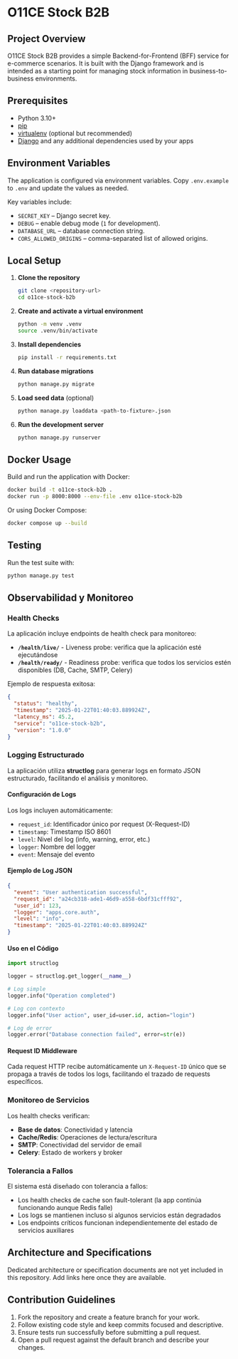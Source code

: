 # O11CE Stock B2B

## Project Overview
O11CE Stock B2B provides a simple Backend-for-Frontend (BFF) service for e-commerce scenarios.
It is built with the Django framework and is intended as a starting point for managing stock information in business-to-business environments.

## Prerequisites
- Python 3.10+
- [pip](https://pip.pypa.io/)
- [virtualenv](https://virtualenv.pypa.io/) (optional but recommended)
- [Django](https://www.djangoproject.com/) and any additional dependencies used by your apps

## Environment Variables
The application is configured via environment variables. Copy `.env.example` to `.env` and update the values as needed.

Key variables include:
- `SECRET_KEY` – Django secret key.
- `DEBUG` – enable debug mode (`1` for development).
- `DATABASE_URL` – database connection string.
- `CORS_ALLOWED_ORIGINS` – comma-separated list of allowed origins.

## Local Setup
1. **Clone the repository**
   ```bash
   git clone <repository-url>
   cd o11ce-stock-b2b
   ```
2. **Create and activate a virtual environment**
   ```bash
   python -m venv .venv
   source .venv/bin/activate
   ```
3. **Install dependencies**
   ```bash
   pip install -r requirements.txt
   ```
4. **Run database migrations**
   ```bash
   python manage.py migrate
   ```
5. **Load seed data** (optional)
   ```bash
   python manage.py loaddata <path-to-fixture>.json
   ```
6. **Run the development server**
   ```bash
   python manage.py runserver
   ```

## Docker Usage
Build and run the application with Docker:

```bash
docker build -t o11ce-stock-b2b .
docker run -p 8000:8000 --env-file .env o11ce-stock-b2b
```

Or using Docker Compose:

```bash
docker compose up --build
```

## Testing
Run the test suite with:

```bash
python manage.py test
```

## Observabilidad y Monitoreo

### Health Checks
La aplicación incluye endpoints de health check para monitoreo:

- **`/health/live/`** - Liveness probe: verifica que la aplicación esté ejecutándose
- **`/health/ready/`** - Readiness probe: verifica que todos los servicios estén disponibles (DB, Cache, SMTP, Celery)

Ejemplo de respuesta exitosa:
```json
{
  "status": "healthy",
  "timestamp": "2025-01-22T01:40:03.889924Z",
  "latency_ms": 45.2,
  "service": "o11ce-stock-b2b",
  "version": "1.0.0"
}
```

### Logging Estructurado
La aplicación utiliza **structlog** para generar logs en formato JSON estructurado, facilitando el análisis y monitoreo.

#### Configuración de Logs
Los logs incluyen automáticamente:
- `request_id`: Identificador único por request (X-Request-ID)
- `timestamp`: Timestamp ISO 8601
- `level`: Nivel del log (info, warning, error, etc.)
- `logger`: Nombre del logger
- `event`: Mensaje del evento

#### Ejemplo de Log JSON
```json
{
  "event": "User authentication successful",
  "request_id": "a24cb318-ade1-46d9-a558-6bdf31cfff92",
  "user_id": 123,
  "logger": "apps.core.auth",
  "level": "info",
  "timestamp": "2025-01-22T01:40:03.889924Z"
}
```

#### Uso en el Código
```python
import structlog

logger = structlog.get_logger(__name__)

# Log simple
logger.info("Operation completed")

# Log con contexto
logger.info("User action", user_id=user.id, action="login")

# Log de error
logger.error("Database connection failed", error=str(e))
```

#### Request ID Middleware
Cada request HTTP recibe automáticamente un `X-Request-ID` único que se propaga a través de todos los logs, facilitando el trazado de requests específicos.

### Monitoreo de Servicios
Los health checks verifican:
- **Base de datos**: Conectividad y latencia
- **Cache/Redis**: Operaciones de lectura/escritura
- **SMTP**: Conectividad del servidor de email
- **Celery**: Estado de workers y broker

### Tolerancia a Fallos
El sistema está diseñado con tolerancia a fallos:
- Los health checks de cache son fault-tolerant (la app continúa funcionando aunque Redis falle)
- Los logs se mantienen incluso si algunos servicios están degradados
- Los endpoints críticos funcionan independientemente del estado de servicios auxiliares

## Architecture and Specifications
Dedicated architecture or specification documents are not yet included in this repository. Add links here once they are available.

## Contribution Guidelines
1. Fork the repository and create a feature branch for your work.
2. Follow existing code style and keep commits focused and descriptive.
3. Ensure tests run successfully before submitting a pull request.
4. Open a pull request against the default branch and describe your changes.

